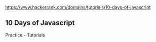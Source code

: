 https://www.hackerrank.com/domains/tutorials/10-days-of-javascript

## 10 Days of Javascript
Practice - Tutorials